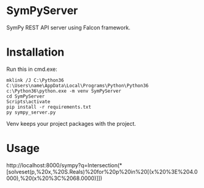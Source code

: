# SymPyServer

SymPy REST API server using Falcon framework.

# Installation

Run this in cmd.exe:

	mklink /J C:\Python36 C:\Users\name\AppData\Local\Programs\Python\Python36
	c:\Python36\python.exe -m venv SymPyServer
	cd SymPyServer
	Scripts\activate
	pip install -r requirements.txt
	py sympy_server.py

Venv keeps your project packages with the project.

# Usage

http://localhost:8000/sympy?q=Intersection(*[solveset(p,%20x,%20S.Reals)%20for%20p%20in%20[(x%20%3E%204.0000),%20(x%20%3C%2068.0000)]])